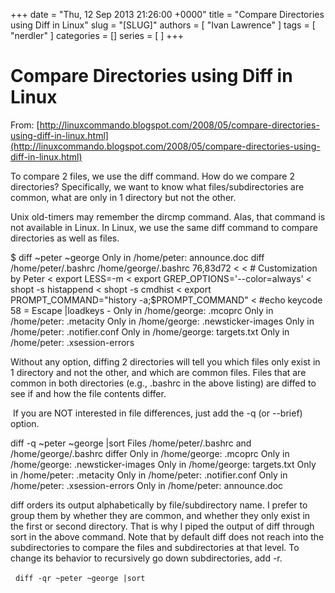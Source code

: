 +++
date = "Thu, 12 Sep 2013 21:26:00 +0000"
title = "Compare Directories using Diff in Linux"
slug = "[SLUG]"
authors = [ "Ivan Lawrence" ]
tags = [ "nerdler" ]
categories = []
series = [ ]
+++

# Compare Directories using Diff in Linux

From: [http://linuxcommando.blogspot.com/2008/05/compare-directories-using-diff-in-linux.html](http://linuxcommando.blogspot.com/2008/05/compare-directories-using-diff-in-linux.html)  
  
To compare 2 files, we use the diff command. How do we compare 2 directories? Specifically, we want to know what files/subdirectories are common, what are only in 1 directory but not the other.   
  
Unix old-timers may remember the dircmp command. Alas, that command is not available in Linux. In Linux, we use the same diff command to compare directories as well as files.  
  

$ diff  ~peter ~george
Only in /home/peter: announce.doc
diff /home/peter/.bashrc /home/george/.bashrc
76,83d72
<
< # Customization by Peter
< export LESS=-m
< export GREP\_OPTIONS='--color=always'
< shopt -s histappend
< shopt -s cmdhist
< export PROMPT\_COMMAND="history -a;$PROMPT\_COMMAND"
< #echo keycode 58 = Escape |loadkeys -
Only in /home/george: .mcoprc
Only in /home/peter: .metacity
Only in /home/george: .newsticker-images
Only in /home/peter: .notifier.conf
Only in /home/george: targets.txt
Only in /home/peter: .xsession-errors

  
Without any option, diffing 2 directories will tell you which files only exist in 1 directory and not the other, and which are common files. Files that are common in both directories (e.g., .bashrc in the above listing) are diffed to see if and how the file contents differ.  
  
 If you are NOT interested in file differences, just add the -q (or --brief) option.  
  

diff -q ~peter ~george  |sort
Files /home/peter/.bashrc and /home/george/.bashrc differ
Only in /home/george: .mcoprc
Only in /home/george: .newsticker-images
Only in /home/george: targets.txt
Only in /home/peter: .metacity
Only in /home/peter: .notifier.conf
Only in /home/peter: .xsession-errors
Only in /home/peter: announce.doc

  
diff orders its output alphabetically by file/subdirectory name. I prefer to group them by whether they are common, and whether they only exist in the first or second directory. That is why I piped the output of diff through sort in the above command. Note that by default diff does not reach into the subdirectories to compare the files and subdirectories at that level. To change its behavior to recursively go down subdirectories, add -r.  
  
  `diff -qr ~peter ~george |sort`